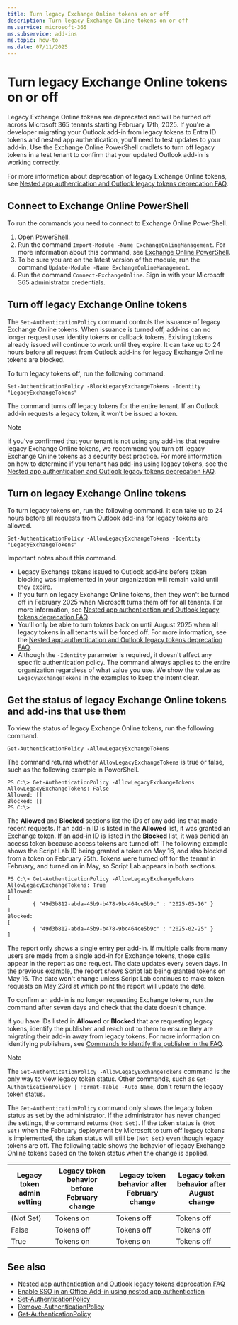 ```yaml
---
title: Turn legacy Exchange Online tokens on or off
description: Turn legacy Exchange Online tokens on or off
ms.service: microsoft-365
ms.subservice: add-ins
ms.topic: how-to
ms.date: 07/11/2025
---
```


# Turn legacy Exchange Online tokens on or off

Legacy Exchange Online tokens are deprecated and will be turned off across Microsoft 365 tenants starting February 17th, 2025. If you're a developer migrating your Outlook add-in from legacy tokens to Entra ID tokens and nested app authentication, you'll need to test updates to your add-in. Use the Exchange Online PowerShell cmdlets to turn off legacy tokens in a test tenant to confirm that your updated Outlook add-in is working correctly.

For more information about deprecation of legacy Exchange Online tokens, see [Nested app authentication and Outlook legacy tokens deprecation FAQ](https://aka.ms/NAAFAQ).

## Connect to Exchange Online PowerShell

To run the commands you need to connect to Exchange Online PowerShell.

1. Open PowerShell.
1. Run the command `Import-Module -Name ExchangeOnlineManagement`. For more information about this command, see [Exchange Online PowerShell](/powershell/exchange/exchange-online-powershell).
1. To be sure you are on the latest version of the module, run the command `Update-Module -Name ExchangeOnlineManagement`.
1. Run the command `Connect-ExchangeOnline`. Sign in with your Microsoft 365 administrator credentials.

## Turn off legacy Exchange Online tokens

The `Set-AuthenticationPolicy` command controls the issuance of legacy Exchange Online tokens. When issuance is turned off, add-ins can no longer request user identity tokens or callback tokens. Existing tokens already issued will continue to work until they expire. It can take up to 24 hours before all request from Outlook add-ins for legacy Exchange Online tokens are blocked.

To turn legacy tokens off, run the following command.

`Set-AuthenticationPolicy -BlockLegacyExchangeTokens -Identity "LegacyExchangeTokens"`

The command turns off legacy tokens for the entire tenant. If an Outlook add-in requests a legacy token, it won’t be issued a token.

> [!NOTE]
> If you've confirmed that your tenant is not using any add-ins that require legacy Exchange Online tokens, we recommend you turn off legacy Exchange Online tokens as a security best practice. For more information on how to determine if you tenant has add-ins using legacy tokens, see the [Nested app authentication and Outlook legacy tokens deprecation FAQ](faq-nested-app-auth-outlook-legacy-tokens.md).

## Turn on legacy Exchange Online tokens

To turn legacy tokens on, run the following command. It can take up to 24 hours before all requests from Outlook add-ins for legacy tokens are allowed.

`Set-AuthenticationPolicy -AllowLegacyExchangeTokens -Identity "LegacyExchangeTokens"`

Important notes about this command.

- Legacy Exchange tokens issued to Outlook add-ins before token blocking was implemented in your organization will remain valid until they expire.
- If you turn on legacy Exchange Online tokens, then they won't be turned off in February 2025 when Microsoft turns them off for all tenants. For more information, see [Nested app authentication and Outlook legacy tokens deprecation FAQ](faq-nested-app-auth-outlook-legacy-tokens.md).
- You’ll only be able to turn tokens back on until August 2025 when all legacy tokens in all tenants will be forced off. For more information, see the [Nested app authentication and Outlook legacy tokens deprecation FAQ](https://aka.ms/NAAFAQ).
- Although the `-Identity` parameter is required, it doesn't affect any specific authentication policy. The command always applies to the entire organization regardless of what value you use. We show the value as `LegacyExchangeTokens` in the examples to keep the intent clear.

## Get the status of legacy Exchange Online tokens and add-ins that use them

To view the status of legacy Exchange Online tokens, run the following command.

`Get-AuthenticationPolicy -AllowLegacyExchangeTokens`

The command returns whether `AllowLegacyExchangeTokens` is true or false, such as the following example in PowerShell.

```console
PS C:\> Get-AuthenticationPolicy -AllowLegacyExchangeTokens
AllowLegacyExchangeTokens: False
Allowed: []
Blocked: []
PS C:\>
```

The **Allowed** and **Blocked** sections list the IDs of any add-ins that made recent requests. If an add-in ID is listed in the **Allowed** list, it was granted an Exchange token. If an add-in ID is listed in the **Blocked** list, it was denied an access token because access tokens are turned off. The following example shows the Script Lab ID being granted a token on May 16, and also blocked from a token on February 25th. Tokens were turned off for the tenant in February, and turned on in May, so Script Lab appears in both sections.

```console
PS C:\> Get-AuthenticationPolicy -AllowLegacyExchangeTokens
AllowLegacyExchangeTokens: True
Allowed:
[
        { "49d3b812-abda-45b9-b478-9bc464ce5b9c" : "2025-05-16" }
]
Blocked:
[
        { "49d3b812-abda-45b9-b478-9bc464ce5b9c" : "2025-02-25" }
]
```

The report only shows a single entry per add-in. If multiple calls from many users are made from a single add-in for Exchange tokens, those calls appear in the report as one request. The date updates every seven days. In the previous example, the report shows Script lab being granted tokens on May 16. The date won't change unless Script Lab continues to make token requests on May 23rd at which point the report will update the date.

To confirm an add-in is no longer requesting Exchange tokens, run the command after seven days and check that the date doesn't change.

If you have IDs listed in **Allowed** or **Blocked** that are requesting legacy tokens, identify the publisher and reach out to them to ensure they are migrating their add-in away from legacy tokens. For more information on identifying publishers, see [Commands to identify the publisher in the FAQ](faq-nested-app-auth-outlook-legacy-tokens.md#what-commands-can-i-use-to-identify-the-publisher).

> [!NOTE]
> The `Get-AuthenticationPolicy -AllowLegacyExchangeTokens` command is the only way to view legacy token status. Other commands, such as `Get-AuthenticationPolicy | Format-Table -Auto Name`, don't return the legacy token status.

The `Get-AuthenticationPolicy` command only shows the legacy token status as set by the administrator. If the administrator has never changed the settings, the command returns `(Not Set)`. If the token status is `(Not Set)` when the February deployment by Microsoft to turn off legacy tokens is implemented, the token status will still be `(Not Set)` even though legacy tokens are off. The following table shows the behavior of legacy Exchange Online tokens based on the token status when the change is applied.

| Legacy token admin setting  | Legacy token behavior before February change  | Legacy token behavior after February change | Legacy token behavior after August change |
|----------|------------|-------------|------------|
|(Not Set) | Tokens on  | Tokens off  | Tokens off |
|False     | Tokens off | Tokens off  | Tokens off |
|True      | Tokens on  | Tokens on   | Tokens off |

## See also

- [Nested app authentication and Outlook legacy tokens deprecation FAQ](https://aka.ms/NAAFAQ)
- [Enable SSO in an Office Add-in using nested app authentication](../develop/enable-nested-app-authentication-in-your-add-in.md)
- [Set-AuthenticationPolicy](/powershell/module/exchange/set-authenticationpolicy)
- [Remove-AuthenticationPolicy](/powershell/module/exchange/remove-authenticationpolicy)
- [Get-AuthenticationPolicy](/powershell/module/exchange/get-authenticationpolicy)
